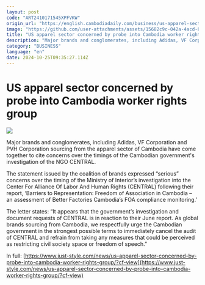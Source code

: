 ```yaml
---
layout: post
code: "ART2410171545XPFVKW"
origin_url: "https://english.cambodiadaily.com/business/us-apparel-sector-concerned-by-probe-into-cambodia-worker-rights-group-189276/"
image: "https://github.com/user-attachments/assets/15682c9c-042a-4acd-8e48-0e66f9086269"
title: "US apparel sector concerned by probe into Cambodia worker rights group"
description: "Major brands and conglomerates, including Adidas, VF Corporation and PVH Corporation sourcing from the apparel sector of Cambodia have come together to cite concerns over the timings of the Cambodian government's investigation of the NGO CENTRAL."
category: "BUSINESS"
language: "en"
date: 2024-10-25T09:35:27.114Z
---
```


# US apparel sector concerned by probe into Cambodia worker rights group

 ![](https://github.com/user-attachments/assets/33c193b7-98cd-4d56-8e15-bf9951d2383a)

Major brands and conglomerates, including Adidas, VF Corporation and PVH Corporation sourcing from the apparel sector of Cambodia have come together to cite concerns over the timings of the Cambodian government's investigation of the NGO CENTRAL.

The statement issued by the coalition of brands expressed “serious” concerns over the timing of the Ministry of Interior’s investigation into the Center For Alliance Of Labor And Human Rights (CENTRAL) following their report, ‘Barriers to Representation: Freedom of Association in Cambodia – an assessment of Better Factories Cambodia’s FOA compliance monitoring.’

The letter states: “It appears that the government’s investigation and document requests of CENTRAL is in reaction to their June report. As global brands sourcing from Cambodia, we respectfully urge the Cambodian government in the strongest possible terms to immediately cancel the audit of CENTRAL and refrain from taking any measures that could be perceived as restricting civil society space or freedom of speech.”

In full: [https://www.just-style.com/news/us-apparel-sector-concerned-by-probe-into-cambodia-worker-rights-group/?cf-view](https://www.just-style.com/news/us-apparel-sector-concerned-by-probe-into-cambodia-worker-rights-group/?cf-view)